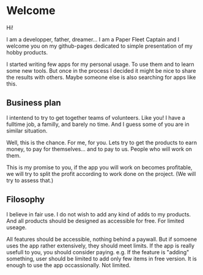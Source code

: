 # Welcome

Hi! 

I am a developper, father, dreamer... I am a Paper Fleet Captain and I welcome you on my github-pages dedicated to simple presentation of my hobby products.

I started writing few apps for my personal usage. To use them and to learn some new tools. But once in the process I decided it might be nice to share the results with others. Maybe someone else is also searching for apps like this.

## Business plan

I intentend to try to get together teams of volunteers. Like you! I have a fulltime job, a familly, and barely no time. And I guess some of you are in similar situation. 

Well, this is the chance. For me, for you. Lets try to get the products to earn money, to pay for themselves... and to pay to us. People who will work on them.

This is my promise to you, if the app you will work on becomes profitable, we will try to split the profit according to work done on the project. (We will try to assess that.)

## Filosophy

I believe in fair use. I do not wish to add any kind of adds to my products. And all products should be designed as accessible for free. For limited useage. 

All features should be accessible, nothing behind a paywall. But if somoene uses the app rather extensively, they should meet limits. If the app is really usefull to you, you should consider paying. e.g. If the feature is "adding" something, user should be limited to add only few items in free version. It is enough to use the app occassionally. Not limited. 
